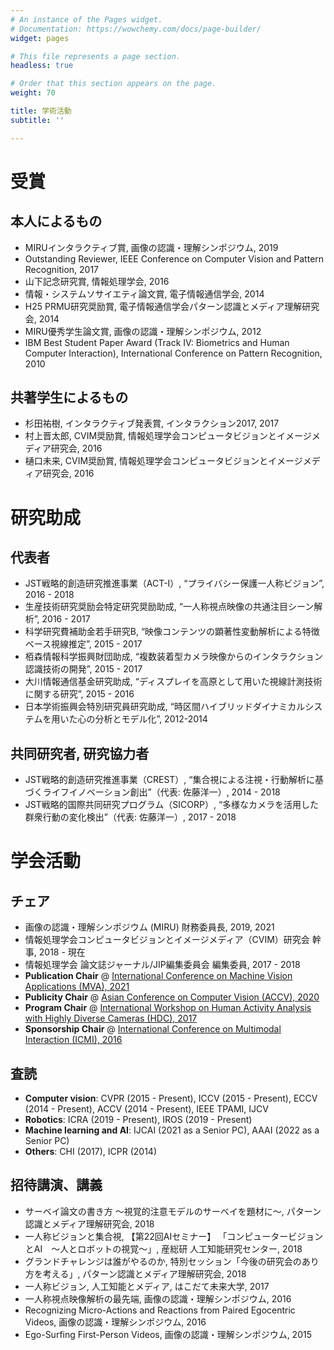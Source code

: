```yaml
---
# An instance of the Pages widget.
# Documentation: https://wowchemy.com/docs/page-builder/
widget: pages

# This file represents a page section.
headless: true

# Order that this section appears on the page.
weight: 70

title: 学術活動
subtitle: ''

---
```


# 受賞
## 本人によるもの
- MIRUインタラクティブ賞, 画像の認識・理解シンポジウム, 2019
- Outstanding Reviewer, IEEE Conference on Computer Vision and Pattern Recognition, 2017
- 山下記念研究賞, 情報処理学会, 2016
- 情報・システムソサイエティ論文賞, 電子情報通信学会, 2014
- H25 PRMU研究奨励賞, 電子情報通信学会パターン認識とメディア理解研究会, 2014
- MIRU優秀学生論文賞, 画像の認識・理解シンポジウム, 2012
- IBM Best Student Paper Award (Track IV: Biometrics and Human Computer Interaction), International Conference on Pattern Recognition, 2010
## 共著学生によるもの
- 杉田祐樹, インタラクティブ発表賞, インタラクション2017, 2017
- 村上晋太郎, CVIM奨励賞, 情報処理学会コンピュータビジョンとイメージメディア研究会, 2016
- 樋口未来, CVIM奨励賞, 情報処理学会コンピュータビジョンとイメージメディア研究会, 2016

# 研究助成
## 代表者
- JST戦略的創造研究推進事業（ACT-I）, “プライバシー保護一人称ビジョン”, 2016 - 2018
- 生産技術研究奨励会特定研究奨励助成, “一人称視点映像の共通注目シーン解析”, 2016 - 2017
- 科学研究費補助金若手研究B, “映像コンテンツの顕著性変動解析による特徴ベース視線推定”, 2015 - 2017
- 栢森情報科学振興財団助成, “複数装着型カメラ映像からのインタラクション認識技術の開発”, 2015 - 2017
- 大川情報通信基金研究助成, “ディスプレイを高原として用いた視線計測技術に関する研究”, 2015 - 2016
- 日本学術振興会特別研究員研究助成, “時区間ハイブリッドダイナミカルシステムを用いた心の分析とモデル化”, 2012-2014
## 共同研究者, 研究協力者
- JST戦略的創造研究推進事業（CREST）, “集合視による注視・行動解析に基づくライフイノベーション創出”（代表: 佐藤洋一）, 2014 - 2018
- JST戦略的国際共同研究プログラム（SICORP）, “多様なカメラを活用した群衆行動の変化検出”（代表: 佐藤洋一）, 2017 - 2018 

# 学会活動
## チェア
- 画像の認識・理解シンポジウム (MIRU) 財務委員長, 2019, 2021
- 情報処理学会コンピュータビジョンとイメージメディア（CVIM）研究会 幹事, 2018 - 現在
- 情報処理学会 論文誌ジャーナル/JIP編集委員会 編集委員, 2017 - 2018
- **Publication Chair** @ [International Conference on Machine Vision Applications (MVA), 2021](http://www.mva-org.jp/mva2021/)
- **Publicity Chair** @ [Asian Conference on Computer Vision (ACCV), 2020](https://accv2020.github.io/)
- **Program Chair** @ [International Workshop on Human Activity Analysis with Highly Diverse Cameras (HDC), 2017](https://printeps.org/HDC2017/)
- **Sponsorship Chair** @ [International Conference on Multimodal Interaction (ICMI), 2016](http://icmi.acm.org/2016/)
## 査読
- **Computer vision**: CVPR (2015 - Present), ICCV (2015 - Present), ECCV (2014 - Present), ACCV (2014 - Present), IEEE TPAMI, IJCV
- **Robotics**: ICRA (2019 - Present), IROS (2019 - Present)
- **Machine learning and AI**: IJCAI (2021 as a Senior PC), AAAI (2022 as a Senior PC)
- **Others**: CHI (2017), ICPR (2014)

## 招待講演、講義
- サーベイ論文の書き方 ～視覚的注意モデルのサーベイを題材に～, パターン認識とメディア理解研究会, 2018
- 一人称ビジョンと集合視, 【第22回AIセミナー】 「コンピュータービジョンとAI　～人とロボットの視覚～」, 産総研 人工知能研究センター, 2018
- グランドチャレンジは誰がやるのか, 特別セッション「今後の研究会のあり方を考える」, パターン認識とメディア理解研究会, 2018
- 一人称ビジョン, 人工知能とメディア, はこだて未来大学, 2017
- 一人称視点映像解析の最先端, 画像の認識・理解シンポジウム, 2016
- Recognizing Micro-Actions and Reactions from Paired Egocentric Videos, 画像の認識・理解シンポジウム, 2016
- Ego-Surfing First-Person Videos, 画像の認識・理解シンポジウム, 2015